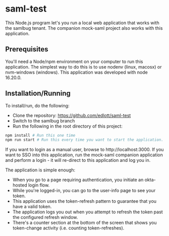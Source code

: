 # saml-test
This Node.js program let's you run a local web application that works with the samlbug tenant.
 The companion mock-saml project also works with this application.

## Prerequisites
You'll need a Node/npm environment on your computer to run this application.  The simplest way to
do this is to use nodenv (linux, macosx) or nvm-windows (windows).  This application was developed with
node 16.20.0.

## Installation/Running
To install/run, do the following:
* Clone the repository:  https://github.com/edlott/saml-test
* Switch to the samlbug branch
* Run the following in the root directory of this project:
```bash
npm install # Run this one time
npm run start # Run this every time you want to start the application.
```
If you want to login as a manual user, browse to http://localhost:3000.  If
you want to SSO into this application, run the mock-saml companion application
and perform a login - it will re-direct to this application and log you in.

The application is simple enough:
* When you go to a page requiring authentication, you initiate an okta-hosted login flow.
* While you're logged-in, you can go to the user-info page to see your token.
* This application uses the token-refresh pattern to guarantee that you have a valid token.
* The application logs you out when you attempt to refresh the token past the configured refresh window.
* There's a counter section at the bottom of the screen that shows you token-change activity (i.e. counting token-refreshes).
